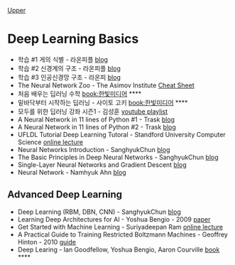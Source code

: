 [Upper](index.md)


# Deep Learning Basics

* 학습 #1 게의 식별 - 라온피플 [blog](https://laonple.blog.me/220802224442)
* 학습  #2 신경계의 구조 - 라온피플 [blog](https://laonple.blog.me/220808107954)
* 학습 #3 인공신경망 구조 - 라온피 [blog](https://laonple.blog.me/220812090501)
* The Neural Network Zoo - The Asimov Institute [Cheat Sheet](http://www.asimovinstitute.org/neural-network-zoo/)
* 처음 배우는 딥러닝 수학 [book:한빛미디어](http://www.hanbit.co.kr/store/books/look.php?p_code=B6703128448) ****
* 밑바닥부터 시작하는 딥러닝 - 사이토 고키 [book:한빛미디어](http://www.hanbit.co.kr/store/books/look.php?p_code=B8475831198) ****
* 모두를 위한 딥러닝 강좌 시즌1 - 김성훈 [youtube playlist](https://www.youtube.com/playlist?list=PLlMkM4tgfjnLSOjrEJN31gZATbcj_MpUm)
* A Neural Network in 11 lines of Python #1 - Trask [blog](https://iamtrask.github.io/2015/07/12/basic-python-network/)
* A Neural Network in 11 lines of Python #2 - Trask [blog](https://iamtrask.github.io/2015/07/27/python-network-part2/)
* UFLDL Tutorial Deep Learning Tutoral - Standford University Computer Science [online lecture](http://deeplearning.stanford.edu/tutorial/)
* Neural Networks Introduction - SanghyukChun [blog](http://sanghyukchun.github.io/74/)
* The Basic Principles in Deep Neural Networks - SanghyukChun [blog](http://sanghyukchun.github.io/54/)
* Single-Layer Neural Networks and Gradient Descent [blog](https://sebastianraschka.com/Articles/2015_singlelayer_neurons.html)
* Neural Network - Namhyuk Ahn [blog](http://nmhkahn.github.io/NN)

## Advanced Deep Learning

* Deep Learning (RBM, DBN, CNN) - SanghyukChun [blog](http://sanghyukchun.github.io/75/)
* Learning Deep Architectures for AI - Yoshua Bengio - 2009 [paper](http://www.iro.umontreal.ca/~lisa/pointeurs/TR1312.pdf)
* Get Started with Machine Learning - Suriyadeepan Ram [online lecture](http://suriyadeepan.github.io/2016-06-06-ml-basics-course/)
* A Practical Guide to Training Restricted Boltzmann Machines - Geoffrey Hinton - 2010 [guide](https://www.cs.toronto.edu/~hinton/absps/guideTR.pdf)
* Deep Learing - Ian Goodfellow, Yoshua Bengio, Aaron Courville [book](http://www.deeplearningbook.org/) ****

